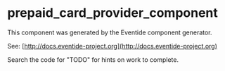# prepaid_card_provider_component

This component was generated by the Eventide component generator.

See: [http://docs.eventide-project.org](http://docs.eventide-project.org)

Search the code for "TODO" for hints on work to complete.
